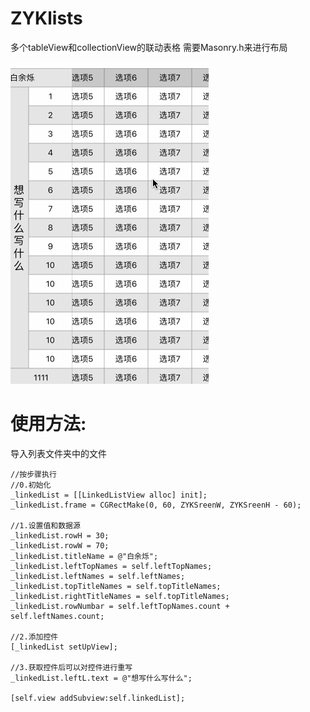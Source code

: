 # ZYKlists
多个tableView和collectionView的联动表格 
需要Masonry.h来进行布局

![image](https://github.com/zhangyakai/ZYKlists/blob/master/list/listgif.gif)

# 使用方法:
导入列表文件夹中的文件

    //按步骤执行 
    //0.初始化
    _linkedList = [[LinkedListView alloc] init];
    _linkedList.frame = CGRectMake(0, 60, ZYKSreenW, ZYKSreenH - 60);
    
    //1.设置值和数据源
    _linkedList.rowH = 30;
    _linkedList.rowW = 70;
    _linkedList.titleName = @"白余烁";
    _linkedList.leftTopNames = self.leftTopNames;
    _linkedList.leftNames = self.leftNames;
    _linkedList.topTitleNames = self.topTitleNames;
    _linkedList.rightTitleNames = self.topTitleNames;
    _linkedList.rowNumbar = self.leftTopNames.count + self.leftNames.count;
    
    //2.添加控件
    [_linkedList setUpView];
    
    //3.获取控件后可以对控件进行重写
    _linkedList.leftL.text = @"想写什么写什么";
    
    [self.view addSubview:self.linkedList];

